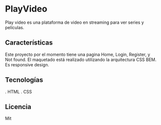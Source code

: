 # PlayVideo
Play video es una plataforma de video en streaming para ver series y películas.

## Características
Este proyecto por el momento tiene una pagina Home, Login, Register, y Not found. El maquetado está realizado utilizando la arquitectura CSS BEM. Es responsive design. 

## Tecnologías
. HTML
. CSS

## Licencia
Mit


